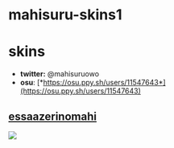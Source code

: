 # mahisuru-skins1
#  skins

- **twitter:** @mahisuruowo
- **osu**: [*https://osu.ppy.sh/users/11547643*](https://osu.ppy.sh/users/11547643)

## [**essaazerinomahi**](https://drive.google.com/file/d/1GsyofN4qMs0nOyCNGZ0nsh3auT3IcHMc/view?usp=sharing)
![](https://github.com/mahisuru/mahisuru-skins1/assets/85743867/546ebcd2-710a-4a9e-8a13-f2ac8fd79459)
